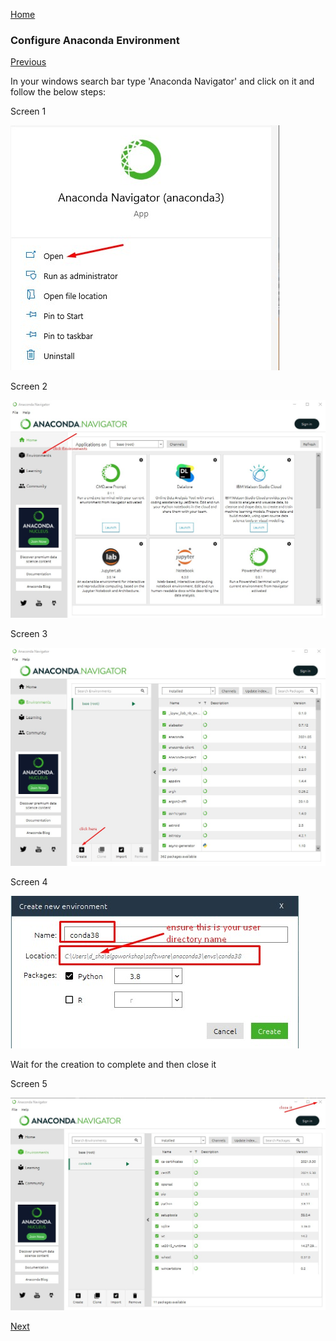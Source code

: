 [Home](index.html)

### Configure Anaconda Environment
[Previous](install_anaconda.html)


In your windows search bar type 'Anaconda Navigator' and click on it and follow the below steps:


Screen 1

![](img/an-1.jpg)


Screen 2

![](img/an-2.jpg)


Screen 3

![](img/an-3.jpg)


Screen 4

![](img/an-4.jpg)

Wait for the creation to complete and then close it


Screen 5

![](img/an-5.jpg)


[Next](install_pycharm.html)